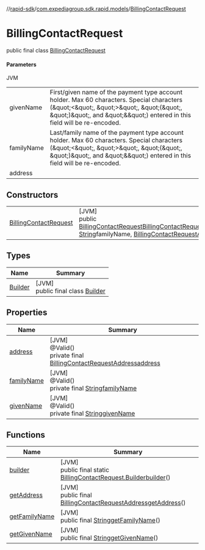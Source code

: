 //[rapid-sdk](../../../index.md)/[com.expediagroup.sdk.rapid.models](../index.md)/[BillingContactRequest](index.md)

# BillingContactRequest

public final class [BillingContactRequest](index.md)

#### Parameters

JVM

| | |
|---|---|
| givenName | First/given name of the payment type account holder. Max 60 characters. Special characters (\&quot;<\&quot;, \&quot;>\&quot;, \&quot;(\&quot;, \&quot;)\&quot;, and \&quot;&\&quot;) entered in this field will be re-encoded. |
| familyName | Last/family name of the payment type account holder. Max 60 characters. Special characters (\&quot;<\&quot;, \&quot;>\&quot;, \&quot;(\&quot;, \&quot;)\&quot;, and \&quot;&\&quot;) entered in this field will be re-encoded. |
| address |

## Constructors

| | |
|---|---|
| [BillingContactRequest](-billing-contact-request.md) | [JVM]<br>public [BillingContactRequest](index.md)[BillingContactRequest](-billing-contact-request.md)([String](https://docs.oracle.com/javase/8/docs/api/java/lang/String.html)givenName, [String](https://docs.oracle.com/javase/8/docs/api/java/lang/String.html)familyName, [BillingContactRequestAddress](../-billing-contact-request-address/index.md)address) |

## Types

| Name | Summary |
|---|---|
| [Builder](-builder/index.md) | [JVM]<br>public final class [Builder](-builder/index.md) |

## Properties

| Name | Summary |
|---|---|
| [address](index.md#-242470121%2FProperties%2F700308213) | [JVM]<br>@Valid()<br>private final [BillingContactRequestAddress](../-billing-contact-request-address/index.md)[address](index.md#-242470121%2FProperties%2F700308213) |
| [familyName](index.md#1944100608%2FProperties%2F700308213) | [JVM]<br>@Valid()<br>private final [String](https://docs.oracle.com/javase/8/docs/api/java/lang/String.html)[familyName](index.md#1944100608%2FProperties%2F700308213) |
| [givenName](index.md#2135082595%2FProperties%2F700308213) | [JVM]<br>@Valid()<br>private final [String](https://docs.oracle.com/javase/8/docs/api/java/lang/String.html)[givenName](index.md#2135082595%2FProperties%2F700308213) |

## Functions

| Name | Summary |
|---|---|
| [builder](builder.md) | [JVM]<br>public final static [BillingContactRequest.Builder](-builder/index.md)[builder](builder.md)() |
| [getAddress](get-address.md) | [JVM]<br>public final [BillingContactRequestAddress](../-billing-contact-request-address/index.md)[getAddress](get-address.md)() |
| [getFamilyName](get-family-name.md) | [JVM]<br>public final [String](https://docs.oracle.com/javase/8/docs/api/java/lang/String.html)[getFamilyName](get-family-name.md)() |
| [getGivenName](get-given-name.md) | [JVM]<br>public final [String](https://docs.oracle.com/javase/8/docs/api/java/lang/String.html)[getGivenName](get-given-name.md)() |
